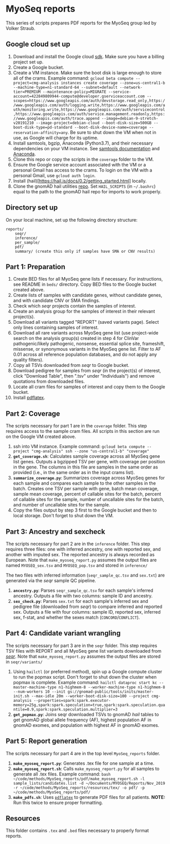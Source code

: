
# MyoSeq reports

This series of scripts prepares PDF reports for the MyoSeq group led by Volker Straub.

## Google cloud set up
 1. Download and install the Google cloud [sdk](https://cloud.google.com/sdk/). Make sure you have a billing project set up.
 2. Create a Google bucket. 
 3. Create a VM instance. Make sure the boot disk is large enough to store all of the crams. Example command: `gcloud beta compute --project=cmg-analysis instances create coverage --zone=us-central1-b --machine-type=n1-standard-64 --subnet=default --network-tier=PREMIUM --maintenance-policy=MIGRATE --service-account=422849809944-compute@developer.gserviceaccount.com --scopes=https://www.googleapis.com/auth/devstorage.read_only,https://www.googleapis.com/auth/logging.write,https://www.googleapis.com/auth/monitoring.write,https://www.googleapis.com/auth/servicecontrol,https://www.googleapis.com/auth/service.management.readonly,https://www.googleapis.com/auth/trace.append --image=debian-9-stretch-v20191210 --image-project=debian-cloud --boot-disk-size=500GB --boot-disk-type=pd-standard --boot-disk-device-name=coverage --reservation-affinity=any`. Be sure to shut down the VM when not in use, as Google will charge for its uptime.
 4. Install samtools, bgzip, Anaconda (Python3.7), and their necessary dependencies on your VM instance. See [samtools documentation](http://www.htslib.org/download/) and [Anaconda](https://www.anaconda.com/distribution/).
 5. Clone this repo or copy the scripts in the `coverage` folder to the VM.
 6. Ensure the Google service account associated with the VM or a personal Gmail has access to the crams. To login on the VM with a personal Gmail, use `gcloud auth login`.
 7. Install (hail)[https://hail.is/docs/0.2/getting_started.html] locally.
 8. Clone the gnomAD hail utilities [repo](https://github.com/macarthur-lab/gnomad_hail). Set `HAIL_SCRIPTS` (in `~/.bashrc`) equal to the path to the gnomAD hail repo for imports to work properly.

## Directory set up
On your local machine, set up the following directory structure:
```
reports/
    seqr/
    inference/
    per_sample/
    pdf/
    summary/ (create this only if samples have SMA or CNV results)
```

## Part 1: Preparation
 1. Create BED files for all MyoSeq gene lists if necessary. For instructions, see README in `beds/` directory. Copy BED files to the Google bucket created above. 
 2. Create lists of samples with candidate genes, without candidate genes, and with candidate CNV or SMA findings.
 3. Check which _seqr_ projects contain the samples of interest.
 4. Create an analysis group for the samples of interest in their relevant project(s).
 5. Download all variants tagged "REPORT" (saved variants page). Select only lines containing samples of interest.
 6. Download all rare variants across MyoSeq gene list (use project-wide search on the analysis group(s) created in step 4 for ClinVar pathogenic/likely pathogenic, nonsense, essential splice site, frameshift, missense, or synonymous variants in the MyoSeq gene list. Filter to AF 0.01 across all reference population databases, and do not apply any quality filters).
 7. Copy all TSVs downloaded from _seqr_ to Google bucket.
 8. Download pedigree for samples from _seqr_ (in the project(s) of interest, click "Download Table", then ".tsv" under "Individuals") and remove quotations from downloaded files.
 9. Locate all cram files for samples of interest and copy them to the Google bucket.
 10. Install [pdflatex](https://www.tug.org/applications/pdftex/).

## Part 2: Coverage
The scripts necessary for part 1 are in the `coverage` folder. This step requires access to the sample cram files. All scripts in this section are run on the Google VM created above.

 1. ssh into VM instance. Example command: `gcloud beta compute --project "cmg-analysis" ssh --zone "us-central1-b" "coverage"`
 2. **`get_coverage.sh`**: Calculates sample coverage across all MyoSeq gene list genes. Outputs a bgzipped TSV per gene, with coverage per position in the gene. The columns in this file are samples in the same order as provided (i.e., in the same order as in the input crams list).
 3. **`summarize_coverage.py`**: Summarizes coverage across MyoSeq genes for each sample and compares each sample to the other samples in the batch. Creates one TSV per sample with gene, batch mean coverage, sample mean coverage, percent of callable sites for the batch, percent of callable sites for the sample, number of uncallable sites for the batch, and number of uncallable sites for the sample.
 4. Copy the files output by step 3 first to the Google bucket and then to local storage. Don't forget to shut down the VM.

## Part 3: Ancestry and sexcheck
The scripts necessary for part 2 are in the `inference` folder. This step requires three files: one with inferred ancestry, one with reported sex, and another with imputed sex. The reported ancestry is always recorded as European. Note that `make_myoseq_report.py` assumes the output files are named `MYOSEQ_sex.tsv` and `MYOSEQ_pop.tsv` and stored in `inference/`

The two files with inferred information (`seqr_sample_qc.tsv` and `sex.txt`) are generated via the _seqr_ sample QC pipeline. 

 1. **`ancestry.py`**: Parses `seqr_sample_qc.tsv` for each sample's inferred ancestry. Outputs a file with two columns: sample ID and ancestry.
 2. **`sex_check.py`**: Parses `sex.txt` for each sample's inferred sex and pedigree file (downloaded from _seqr_) to compare inferred and reported sex. Outputs a file with four columns: sample ID, reported sex, inferred sex, f-stat, and whether the sexes match (`CONCORD`/`CONFLICT`).

## Part 4: Candidate variant wrangling
The scripts necessary for part 3 are in the `seqr` folder. This step requires TSV files with REPORT and all MyoSeq gene list variants downloaded from [_seqr_]([https://seqr.broadinstitute.org/dashboard](https://seqr.broadinstitute.org/dashboard)). Note that `make_myoseq_report.py` assumes the output files are stored in `seqr/variants/`

 1. Using `hailctl` (or preferred method), spin up a Google compute cluster to run the popmax script. Don't forget to shut down the cluster when popmax is complete. Example command: `hailctl dataproc start kc --master-machine-type n1-highmem-8 --worker-machine-type n1-highmem-8 --num-workers 10 --init gs://gnomad-public/tools/inits/master-init.sh --max-idle 20m --worker-boot-disk-size=100 --project cmg-analysis --properties=spark:spark.executor-memory=25g,spark:spark.speculation=true,spark:spark.speculation.quantile=0.9,spark:spark.speculation.multiplier=3`
 2. **`get_popmax.py`**: Joins seqr downloaded TSVs to gnomAD _hail_ tables to get gnomAD global allele frequency (AF), highest population AF in gnomAD exomes, and population with highest AF in gnomAD exomes.


## Part 5: Report generation
The scripts necessary for part 4 are in the top level `MyoSeq_reports` folder. 

1. **`make_myoseq_report.py`**: Generates .tex file for one sample at a time.
2. **`make_myoseq_report.sh`**: Calls `make_myoseq_report.py` for all samples to generate all .tex files. Example command: `bash ~/code/methods/MyoSeq_reports/pdf/make_myoseq_report.sh -l sample_lists/candidates.list -d ~/Documents/MYOSEQ/Reports/Nov_2019 -r ~/code/methods/MyoSeq_reports/resources/tex/ -o pdf/ -p ~/code/methods/MyoSeq_reports/pdf/`
3. **`make_pdfs.sh`**: Uses [`pdflatex`]([https://www.tug.org/applications/pdftex/](https://www.tug.org/applications/pdftex/)) to generate PDF files for all patients. **NOTE:** Run this twice to ensure proper formatting.

## Resources
This folder contains `.tex` and `.bed` files necessary to properly format reports.
